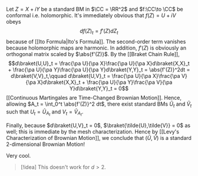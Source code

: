 Let $Z = X + iY$ be a standard BM in $\CC = \RR^2$ and $f:\CC\to \CC$ be conformal i.e. holomorphic. It's immediately obvious that $f(Z) = U + iV$ obeys $$
df(Z)_t = f'(Z) dZ_t
$$because of [[Ito Formula|Ito's Formula]]. The second-order term vanishes because holomorphic maps are harmonic. In addition, $f'(Z)$ is obviously an orthogonal matrix scaled by $\abs{f'(Z)}$. By the [[Braket Chain Rule]], $$d\braket{U,U}_t = \frac{\pa U}{\pa X}\frac{\pa U}{\pa X}d\braket{X,X}_t + \frac{\pa U}{\pa Y}\frac{\pa U}{\pa Y}d\braket{Y,Y}_t = \abs{f'(Z)}^2dt =  d\braket{V,V}_t,\qquad d\braket{U,V}_t = \frac{\pa U}{\pa X}\frac{\pa V}{\pa X}d\braket{X,X}_t + \frac{\pa U}{\pa Y}\frac{\pa V}{\pa Y}d\braket{Y,Y}_t = 0$$
[[Continuous Martingales are Time-Changed Brownian Motion]]. Hence, allowing $A_t = \int_0^t \abs{f'(Z)}^2 dt$, there exist standard BMs $\tilde{U}_t$ and $\tilde{V}_t$ such that $U_t = \tilde{U}_{A_t}$ and $V_t = \tilde{V}_{A_t}$.

Finally, because $d\braket{U,V}_t = 0$, $\braket{\tilde{U},\tilde{V}} = 0$ as well; this is immediate by the mesh characterization. Hence by [[Levy's Characterization of Brownian Motion]], we conclude that $(\tilde{U},\tilde{V})$ is a standard $2$-dimensional Brownian Motion!

Very cool.

>[!idea] This doesn't work for $d > 2$.